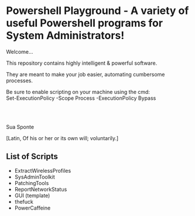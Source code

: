 # Powershell Playground - A variety of useful Powershell programs for System Administrators!

Welcome...

This repository contains highly intelligent & powerful software. <br/>

They are meant to make your job easier, automating cumbersome processes.

Be sure to enable scripting on your machine using the cmd: <br/> 
Set-ExecutionPolicy -Scope Process -ExecutionPolicy Bypass

<br/>
<br/>

Sua Sponte

[Latin, Of his or her or its own will; voluntarily.]

## List of Scripts

- ExtractWirelessProfiles
- SysAdminToolkit
- PatchingTools
- ReportNetworkStatus
- GUI (template)
- thefuck
- PowerCaffeine
